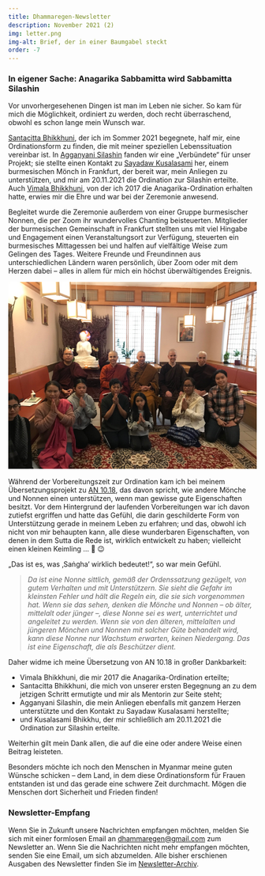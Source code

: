 ```yaml
---
title: Dhammaregen-Newsletter
description: November 2021 (2)
img: letter.png
img-alt: Brief, der in einer Baumgabel steckt
order: -7
---
```


### In eigener Sache: Anagarika Sabbamitta wird Sabbamitta Silashin

Vor unvorhergesehenen Dingen ist man im Leben nie sicher. So kam für mich die Möglichkeit, ordiniert zu werden, doch recht überraschend, obwohl es schon lange mein Wunsch war. 

[Santacitta Bhikkhuni](https://alokavihara.org/deutsch/#ayyasc), der ich im Sommer 2021 begegnete, half mir, eine Ordinationsform zu finden, die mit meiner speziellen Lebenssituation vereinbar ist. In [Agganyani Silashin](http://www.phathue.de/video/agganyani-alltag-nonne/) fanden wir eine „Verbündete“ für unser Projekt; sie stellte einen Kontakt zu [Sayadaw Kusalasami](https://www.ashinkusala.com/) her, einem burmesischen Mönch in Frankfurt, der bereit war, mein Anliegen zu unterstützen, und mir am 20.11.2021 die Ordination zur Silashin erteilte. Auch [Vimala Bhikkhuni](https://www.samita.be/de/monks-nuns/ayya-vimala/), von der ich 2017 die Anagarika-Ordination erhalten hatte, erwies mir die Ehre und war bei der Zeremonie anwesend.

Begleitet wurde die Zeremonie außerdem von einer Gruppe burmesischer Nonnen, die per Zoom ihr wundervolles Chanting beisteuerten. Mitglieder der burmesischen Gemeinschaft in Frankfurt stellten uns mit viel Hingabe und Engagement einen Veranstaltungsort zur Verfügung, steuerten ein burmesisches Mittagessen bei und halfen auf vielfältige Weise zum Gelingen des Tages. Weitere Freunde und Freundinnen aus unterschiedlichen Ländern waren persönlich, über Zoom oder mit dem Herzen dabei – alles in allem für mich ein höchst überwältigendes Ereignis.

<img src="./ordination.png" alt="Gruppenfoto der Ordination">

Während der Vorbereitungszeit zur Ordination kam ich bei meinem Übersetzungsprojekt zu [AN 10.18](/suttas#an10.18/de/sabbamitta:0.1), das davon spricht, wie andere Mönche und Nonnen einen unterstützen, wenn man gewisse gute Eigenschaften besitzt. Vor dem Hintergrund der laufenden Vorbereitungen war ich davon zutiefst ergriffen und hatte das Gefühl, die darin geschilderte Form von Unterstützung gerade in meinem Leben zu erfahren; und das, obwohl ich nicht von mir behaupten kann, alle diese wunderbaren Eigenschaften, von denen in dem Sutta die Rede ist, wirklich entwickelt zu haben; vielleicht einen kleinen Keimling … 🌱 😉 

„Das ist es, was ‚Saṅgha‘ wirklich bedeutet!“, so war mein Gefühl.

>*Da ist eine Nonne sittlich, gemäß der Ordenssatzung gezügelt, von gutem Verhalten und mit Unterstützern. Sie sieht die Gefahr im kleinsten Fehler und hält die Regeln ein, die sie sich vorgenommen hat. Wenn sie das sehen, denken die Mönche und Nonnen – ob älter, mittelalt oder jünger –, diese Nonne sei es wert, unterrichtet und angeleitet zu werden. Wenn sie von den älteren, mittelalten und jüngeren Mönchen und Nonnen mit solcher Güte behandelt wird, kann diese Nonne nur Wachstum erwarten, keinen Niedergang. Das ist eine Eigenschaft, die als Beschützer dient.*

Daher widme ich meine Übersetzung von AN 10.18 in großer Dankbarkeit:
- Vimala Bhikkhuni, die mir 2017 die Anagarika-Ordination erteilte;
- Santacitta Bhikkhuni, die mich von unserer ersten Begegnung an zu dem jetzigen Schritt ermutigte und mir als Mentorin zur Seite steht;
- Agganyani Silashin, die mein Anliegen ebenfalls mit ganzem Herzen unterstützte und den Kontakt zu Sayadaw Kusalasami herstellte;
- und Kusalasami Bhikkhu, der mir schließlich am 20.11.2021 die Ordination zur Silashin erteilte.

Weiterhin gilt mein Dank allen, die auf die eine oder andere Weise einen Beitrag leisteten.

Besonders möchte ich noch den Menschen in Myanmar meine guten Wünsche schicken – dem Land, in dem diese Ordinationsform für Frauen entstanden ist und das gerade eine schwere Zeit durchmacht. Mögen die Menschen dort Sicherheit und Frieden finden!

### Newsletter-Empfang

Wenn Sie in Zukunft unsere Nachrichten empfangen möchten, melden Sie sich mit einer formlosen Email an [dhammaregen@gmail.com](mailto:dhammaregen@gmail.com) zum Newsletter an. Wenn Sie die Nachrichten nicht mehr empfangen möchten, senden Sie eine Email, um sich abzumelden. Alle bisher erschienen Ausgaben des Newsletter finden Sie im [Newsletter-Archiv](/wiki/news).
